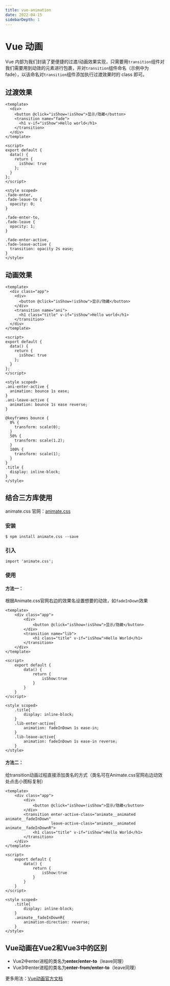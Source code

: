 ```yaml
---
title: vue-animation
date: 2022-04-15
sidebarDepth: 1
---
```


# Vue 动画

Vue 内部为我们封装了更便捷的过渡/动画效果实现，只需要用`transition`组件对我们需要用到动效的元素进行包裹，并对`transition`组件命名（示例中为 fade），以该命名对`transition`组件添加执行过渡效果时的 class 即可。

## 过渡效果

```vue
<template>
  <div>
    <button @click="isShow=!isShow">显示/隐藏</button>
    <transition name="fade">
      <h1 v-if="isShow">Hello world</h1>
    </transition>
  </div>
</template>

<script>
export default {
  data() {
    return {
      isShow: true
    };
  }
};
</script>

<style scoped>
.fade-enter,
.fade-leave-to {
  opacity: 0;
}

.fade-enter-to,
.fade-leave {
  opacity: 1;
}

.fade-enter-active,
.fade-leave-active {
  transition: opacity 2s ease;
}
</style>
```

<vue-transition1/>

## 动画效果

```vue
<template>
  <div class="app">
    <div>
      <button @click="isShow=!isShow">显示/隐藏</button>
    </div>
    <transition name="ani">
      <h1 class="title" v-if="isShow">Hello world</h1>
    </transition>
  </div>
</template>

<script>
export default {
  data() {
    return {
      isShow: true
    };
  }
};
</script>

<style scoped>
.ani-enter-active {
  animation: bounce 1s ease;
}
.ani-leave-active {
  animation: bounce 1s ease reverse;
}

@keyframes bounce {
  0% {
    transform: scale(0);
  }
  50% {
    transform: scale(1.2);
  }
  100% {
    transform: scale(1);
  }
}
.title {
  display: inline-block;
}
</style>
```

<vue-transition2/>

## 结合三方库使用

animate.css 官网：[animate.css](https://animate.style/)

### 安装

```
$ npm install animate.css --save
```

### 引入

```
import 'animate.css';
```

### 使用

#### 方法一：
根据Animate.css官网右边的效果名设置想要的动效，如```fadeInDown```效果
```vue
<template>
    <div class="app">
        <div>
            <button @click="isShow=!isShow">显示/隐藏</button>
        </div>
        <transition name="lib">
            <h1 class="title" v-if="isShow">Hello World</h1>
        </transition>
    </div>
</template>

<script>
    export default {
        data() {
            return {
                isShow:true
            }
        }
    }
</script>

<style scoped>
    .title{
        display: inline-block;
    }
    .lib-enter-active{
        animation: fadeInDown 1s ease-in;
    }
    .lib-leave-active{
        animation: fadeInDown 1s ease-in reverse;
    }
</style>
```

#### 方法二：
给transition动画过程直接添加类名的方式（类名可在Animate.css官网右边动效处点击小图标复制）
```vue
<template>
    <div class="app">
        <div>
            <button @click="isShow=!isShow">显示/隐藏</button>
        </div>
        <transition enter-active-class="animate__animated animate__fadeInDown"
                    leave-active-class="animate__animated animate__fadeInDownR">
            <h1 class="title" v-if="isShow">Hello World</h1>
        </transition>
    </div>
</template>

<script>
    export default {
        data() {
            return {
                isShow:true
            }
        }
    }
</script>

<style scoped>
    .title{
        display: inline-block;
    }
    .animate__fadeInDownR{
        animation-direction: reverse;
    }
</style>
```

<vue-transition3/>

## Vue动画在Vue2和Vue3中的区别
- Vue2中enter进程的类名为**enter/enter-to**（leave同理）    
- Vue3中enter进程的类名为**enter-from/enter-to**（leave同理）

更多用法：[Vue动画官方文档](https://cn.vuejs.org/v2/guide/transitions.html)
